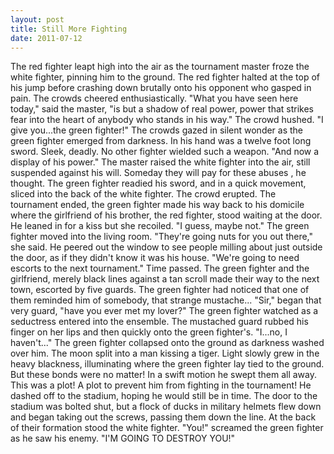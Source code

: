 ```yaml
---
layout: post
title: Still More Fighting
date: 2011-07-12
---
```

The red fighter leapt high into the air as the tournament master froze the
      white fighter, pinning him to the ground. The red fighter halted at the top of his jump before
      crashing down brutally onto his opponent who gasped in pain. The crowds cheered
      enthusiastically.    "What you have seen here today," said the master, "is
      but a shadow of real power, power that strikes fear into the heart of anybody who stands in
      his way." The crowd hushed. "I give you...the green fighter!"    The
      crowds gazed in silent wonder as the green fighter emerged from darkness. In his hand was a
      twelve foot long sword. Sleek, deadly. No other fighter wielded such a weapon.    "And now a display of his power." The master raised the white fighter into
      the air, still suspended against his will.   Someday they will pay for these
      abuses  , he thought.    The green fighter readied his sword, and
      in a quick movement, sliced into the back of the white fighter. The crowd erupted.      The tournament ended, the green fighter made his way back to his
      domicile where the girlfriend of his brother, the red fighter, stood waiting at the door. He
      leaned in for a kiss but she recoiled.    "I guess, maybe not." The green
      fighter moved into the living room.    "They're going nuts for you out
      there," she said. He peered out the window to see people milling about just outside the door,
      as if they didn't know it was his house.    "We're going to need escorts
      to the next tournament."    Time passed. The green fighter and the
      girlfriend, merely black lines against a tan scroll made their way to the next town, escorted
      by five guards. The green fighter had noticed that one of them reminded him of somebody, that
      strange mustache...    "Sir," began that very guard, "have you ever met my
      lover?" The green fighter watched as a seductress entered into the ensemble. The mustached
      guard rubbed his finger on her lips and then quickly onto the green fighter's. "I...no, I
      haven't..." The green fighter collapsed onto the ground as darkness washed over him.    The moon split into a man kissing a tiger. Light slowly grew in the heavy
      blackness, illuminating where the green fighter lay tied to the ground. But these bonds were
      no matter! In a swift motion he swept them all away.    This was a plot! A
      plot to prevent him from fighting in the tournament! He dashed off to the stadium, hoping he
      would still be in time.    The door to the stadium was bolted shut, but a
      flock of ducks in military helmets flew down and began taking out the screws, passing them
      down the line. At the back of their formation stood the white fighter.    "You!" screamed the green fighter as he saw his enemy. "I'M GOING TO DESTROY
      YOU!"